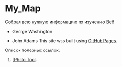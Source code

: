 # My_Map
Собрал всю нужную информацию по изучению Веб
- George Washington
* John Adams
This site was built using [GitHub Pages](https://docs.github.com/ru/get-started/writing-on-github/getting-started-with-writing-and-formatting-on-github/basic-writing-and-formatting-syntax#links).

Список полезных ссылок:
1.  [[Photo Tool](https://docs.github.com/ru/get-started/writing-on-github/getting-started-with-writing-and-formatting-on-github/basic-writing-and-formatting-syntax#links](https://tsg.phototool.state.gov/photo)).
